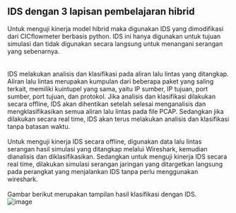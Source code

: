 ## IDS dengan 3 lapisan pembelajaran hibrid
Untuk menguji kinerja model hibrid maka digunakan IDS yang dimodifikasi dari CICflowmeter berbasis python. IDS ini hanya digunakan untuk tujuan simulasi dan tidak digunakan secara langsung untuk menangani serangan yang sebenarnya.\
\
\
IDS melakukan analisis dan klasifikasi pada aliran lalu lintas yang ditangkap. Aliran lalu lintas merupakan kumpulan dari beberapa paket yang saling terkait, memiliki kuintupel yang sama, yaitu IP sumber, IP tujuan, port sumber, port tujuan, dan protokol.
Jika analisis dan klasifikasi dilakukan secara offline, IDS akan dihentikan setelah selesai menganalisis dan mengklasifikasikan semua aliran lalu lintas pada file PCAP. Sedangkan jika dilakukan secara real time, IDS akan terus melakukan analisis dan klasifikasi tanpa batasan waktu. \
\
Untuk menguji kinerja IDS secara offline, digunakan data lalu lintas serangan hasil simulasi yang ditangkap melalui Wireshark, kemudian dianalisis dan diklasifikasikan. Sedangkan untuk menguji kinerja IDS secara real time, dilakukan simulasi serangan jaringan yang ditargetkan langsung pada perangkat yang menjalankan IDS tanpa perlu menggunakan wireshark. \
\
Gambar berikut merupakan tampilan hasil klasifikasi dengan IDS.\
![image](https://github.com/fando-tek/Hybrid-learning-IDS/assets/81504312/267f5eb1-3829-4f0a-926d-5a297d2477c1)

